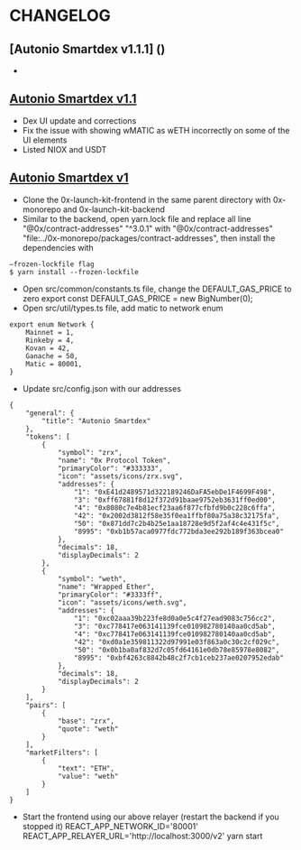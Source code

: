 # CHANGELOG

## [Autonio Smartdex v1.1.1] ()
- 

## [Autonio Smartdex v1.1](https://gitlab.com/autonio/smartdex-front-end/-/commit/17a2cdd985409e0ff23e4e352da3c962ffab2613)

- Dex UI update and corrections
- Fix the issue with showing wMATIC as wETH incorrectly on some of the UI elements
- Listed NIOX and USDT

## [Autonio Smartdex v1](https://gitlab.com/autonio/smartdex-front-end/-/commit/27cb870c590ee22de896719902fc9eecf3614a33)

- Clone the 0x-launch-kit-frontend in the same parent directory with 0x-monorepo and 0x-launch-kit-backend
- Similar to the backend, open yarn.lock file and replace all line "@0x/contract-addresses" "^3.0.1" with "@0x/contract-addresses" "file:../0x-monorepo/packages/contract-addresses", then install the dependencies with
```
–frozen-lockfile flag
$ yarn install --frozen-lockfile
```
- Open src/common/constants.ts file, change the DEFAULT_GAS_PRICE to zero
export const DEFAULT_GAS_PRICE = new BigNumber(0);
- Open src/util/types.ts file, add matic to network enum
```
export enum Network {
    Mainnet = 1,
    Rinkeby = 4,
    Kovan = 42,
    Ganache = 50,
    Matic = 80001,
}
```
- Update src/config.json with our addresses
```
{
    "general": {
        "title": "Autonio Smartdex"
    },
    "tokens": [
        {
            "symbol": "zrx",
            "name": "0x Protocol Token",
            "primaryColor": "#333333",
            "icon": "assets/icons/zrx.svg",
            "addresses": {
                "1": "0xE41d2489571d322189246DaFA5ebDe1F4699F498",
                "3": "0xff67881f8d12f372d91baae9752eb3631ff0ed00",
                "4": "0x8080c7e4b81ecf23aa6f877cfbfd9b0c228c6ffa",
                "42": "0x2002d3812f58e35f0ea1ffbf80a75a38c32175fa",
                "50": "0x871dd7c2b4b25e1aa18728e9d5f2af4c4e431f5c",
                "8995": "0xb1b57aca0977fdc772bda3ee292b189f363bcea0"
            },
            "decimals": 18,
            "displayDecimals": 2
        },
        {
            "symbol": "weth",
            "name": "Wrapped Ether",
            "primaryColor": "#3333ff",
            "icon": "assets/icons/weth.svg",
            "addresses": {
                "1": "0xc02aaa39b223fe8d0a0e5c4f27ead9083c756cc2",
                "3": "0xc778417e063141139fce010982780140aa0cd5ab",
                "4": "0xc778417e063141139fce010982780140aa0cd5ab",
                "42": "0xd0a1e359811322d97991e03f863a0c30c2cf029c",
                "50": "0x0b1ba0af832d7c05fd64161e0db78e85978e8082",
                "8995": "0xbf4263c8842b48c2f7cb1ceb237ae0207952edab"
            },
            "decimals": 18,
            "displayDecimals": 2
        }
    ],
    "pairs": [
        {
            "base": "zrx",
            "quote": "weth"
        }
    ],
    "marketFilters": [
        {
            "text": "ETH",
            "value": "weth"
        }
    ]
}
```
- Start the frontend using our above relayer (restart the backend if you stopped it)
REACT_APP_NETWORK_ID='80001' REACT_APP_RELAYER_URL='http://localhost:3000/v2' yarn start